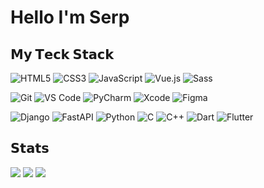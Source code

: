 # Hello I'm Serp

## 𝗠𝘆 𝗧𝗲𝗰𝗸 𝗦𝘁𝗮𝗰𝗸

![HTML5](https://img.shields.io/badge/-HTML5-%23E44D27?style=for-the-badge&logo=html5&logoColor=ffffff)
![CSS3](https://img.shields.io/badge/-CSS3-%231572B6?style=for-the-badge&logo=css3)
![JavaScript](https://img.shields.io/badge/-JavaScript-%23F7DF1C?style=for-the-badge&logo=javascript&logoColor=000000&labelColor=%23F7DF1C&color=%23FFCE5A)
![Vue.js](https://img.shields.io/badge/-Vue.js-%232c3e50?style=for-the-badge&logo=Vue.js)
![Sass](https://img.shields.io/badge/-Sass-%23CC6699?style=for-the-badge&logo=sass&logoColor=ffffff)

![Git](https://img.shields.io/badge/-Git-%23F05032?style=for-the-badge&logo=git&logoColor=%23ffffff)
![VS Code](https://img.shields.io/badge/-VSCode-%23007ACC?style=for-the-badge&logo=visual-studio-code)
![PyCharm](https://img.shields.io/badge/-PyCharm-%2300c853?style=for-the-badge&logo=pycharm&logoColor=%23fafafa)
![Xcode](https://img.shields.io/badge/Xcode-007ACC?style=for-the-badge&logo=Xcode&logoColor=white)
![Figma](https://img.shields.io/badge/figma-%23F24E1E.svg?style=for-the-badge&logo=figma&logoColor=white)

![Django](https://img.shields.io/badge/-Django-%2300C851?style=for-the-badge&logo=django)
![FastAPI](https://img.shields.io/badge/FastAPI-005571?style=for-the-badge&logo=fastapi)
![Python](https://img.shields.io/badge/-Python-%233776AB?style=for-the-badge&logo=python&logoColor=%23ffffff)
![C](https://img.shields.io/badge/C-00599C?style=for-the-badge&logo=c&logoColor=white)
![C++](https://img.shields.io/badge/-C++-%2300599C?style=for-the-badge&logo=c%2B%2B)
![Dart](https://img.shields.io/badge/-Dart-%230175C2?style=for-the-badge&logo=dart)
![Flutter](https://img.shields.io/badge/-Flutter-%2302569B?style=for-the-badge&logo=flutter)


## 𝗦𝘁𝗮𝘁𝘀
![](https://github-profile-summary-cards.vercel.app/api/cards/profile-details?username=SerPan23&theme=dracula)
![](https://github-profile-summary-cards.vercel.app/api/cards/repos-per-language?username=SerPan23&theme=dracula)
![](https://github-profile-summary-cards.vercel.app/api/cards/stats?username=SerPan23&theme=dracula)
